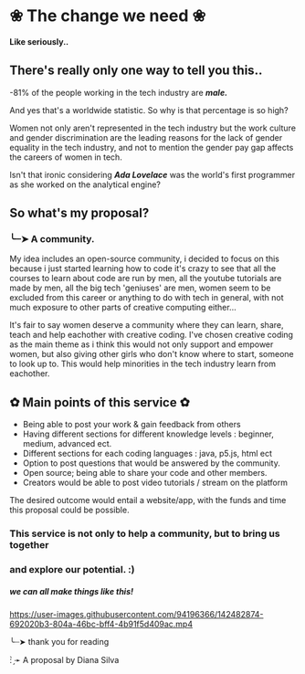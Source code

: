 # ❀ The change we need ❀
#### Like seriously..


## There's really only one way to tell you this..

-81% of the people working in the tech industry are ***male.***


And yes that's a worldwide statistic. So why is that percentage is so high?


Women not only aren't represented in the tech industry but the work culture and 
gender discrimination are the leading reasons for the lack of 
gender equality in the tech industry, and not to mention the gender pay gap
affects the careers of women in tech.

Isn't that ironic considering ***Ada Lovelace*** was the world's first programmer as she worked on the analytical engine?


## So what's my proposal?

### ╰┈➤ A community.

My idea includes an open-source community, i decided to focus on this because i just started learning how to code
it's crazy to see that all the courses to learn about code are run by men, all the youtube tutorials are made by men,
all the big tech 'geniuses' are men, women seem to be excluded from this career or anything to do with tech in general,
with not much exposure to other parts of creative computing either...

It's fair to say women deserve a community where they can learn, share, teach and help eachother with creative coding.
I've chosen creative coding as the main theme as i think this would not only support and empower women, but also giving other girls
who don't know where to start, someone to look up to. This would help minorities in the tech industry learn from eachother.

## ✿ Main points of this service ✿

- Being able to post your work & gain feedback from others
- Having different sections for different knowledge levels : beginner, medium, advanced ect.
- Different sections for each coding languages : java, p5.js, html ect 
- Option to post questions that would be answered by the community.
- Open source; being able to share your code and other members.
- Creators would be able to post video tutorials / stream on the platform 

The desired outcome would entail a website/app, with the funds and time this proposal could be possible.

### This service is not only to help a community, but to bring us together
### and explore our potential. :)  


##### we can all make things like this!


https://user-images.githubusercontent.com/94196366/142482874-692020b3-804a-46bc-bff4-4b91f5d409ac.mp4


 
╰┈➤ thank you for reading

: ̗̀➛ A proposal by Diana Silva

